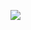 ![](https://github.com/bakosa90/IntroductionToJava/BasicsOfSoftwareCodeDevelopment/src/linearProgram/blob/master/linear.jpg)

